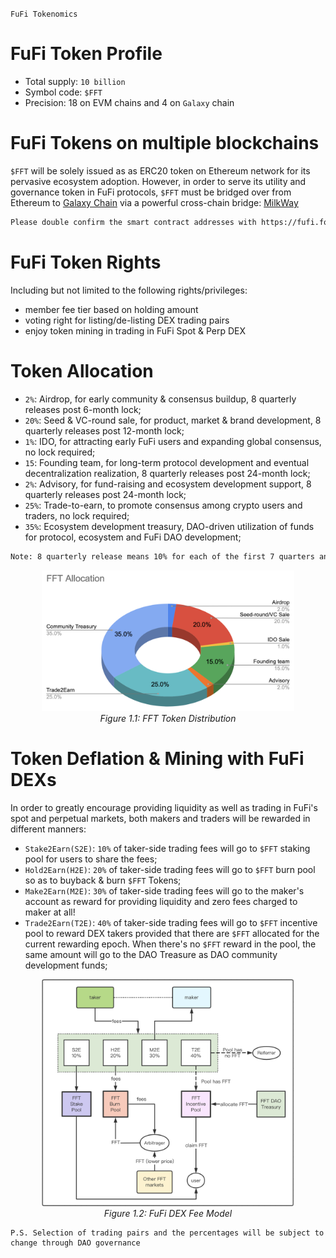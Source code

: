 `FuFi Tokenomics`

# FuFi Token Profile

- Total supply: `10 billion`
- Symbol code: `$FFT`
- Precision: 18 on EVM chains and 4 on `Galaxy` chain

# FuFi Tokens on multiple blockchains

`$FFT` will be solely issued as as ERC20 token on Ethereum network for its pervasive ecosystem adoption. However, in order to serve its utility and governance token in FuFi protocols, `$FFT` must be bridged over from Ethereum to [Galaxy Chain](https://gax.network) via a powerful cross-chain bridge: [MilkWay](https://milkway.io)

```html
Please double confirm the smart contract addresses with https://fufi.foundation for absolute accuracy!
```

# FuFi Token Rights

Including but not limited to the following rights/privileges:

- member fee tier based on holding amount
- voting right for listing/de-listing DEX trading pairs
- enjoy token mining in trading in FuFi Spot & Perp DEX

# Token Allocation
- `2%`: Airdrop, for early community & consensus buildup, 8 quarterly releases post 6-month lock;
- `20%`: Seed & VC-round sale, for product, market & brand development, 8 quarterly releases post 12-month lock;
- `1%`: IDO, for attracting early FuFi users and expanding global consensus, no lock required;
- `15`: Founding team, for long-term protocol development and eventual decentralization realization, 8 quarterly releases post 24-month lock;
- `2%`: Advisory, for fund-raising and ecosystem development support, 8 quarterly releases post 24-month lock;
- `25%`: Trade-to-earn, to promote consensus among crypto users and traders, no lock required;
- `35%`: Ecosystem development treasury, DAO-driven utilization of funds for protocol, ecosystem and FuFi DAO development;

```html
Note: 8 quarterly release means 10% for each of the first 7 quarters and 30% for the final (i.e 8th) quarter.
```
<div align="center"><img src="./assets/FFT_Allocation.png" height="80%" width="80%"></div>
<div align="center"><i>Figure 1.1: FFT Token Distribution</i></div>


# Token Deflation & Mining with FuFi DEXs

In order to greatly encourage providing liquidity as well as trading in FuFi's spot and perpetual markets, both makers and traders will be rewarded in different manners:

- `Stake2Earn(S2E)`: `10%` of taker-side trading fees will go to `$FFT` staking pool for users to share the fees;
- `Hold2Earn(H2E)`: `20%` of taker-side trading fees will go to `$FFT` burn pool so as to buyback & burn `$FFT` Tokens;
- `Make2Earn(M2E)`: `30%` of taker-side trading fees will go to the maker's account as reward for providing liquidity and zero fees charged to maker at all!
- `Trade2Earn(T2E)`: `40%` of taker-side trading fees will go to `$FFT` incentive pool to reward DEX takers provided that there are `$FFT` allocated for the current rewarding epoch. When there's no `$FFT` reward in the pool, the same amount will go to the DAO Treasure as DAO community development funds;

  
<div align="center"><img src="./assets/fufi_dex_fee_model.png" height="80%" width="80%"></div>
<div align="center"><i>Figure 1.2: FuFi DEX Fee Model</i></div>

```
P.S. Selection of trading pairs and the percentages will be subject to change through DAO governance
```